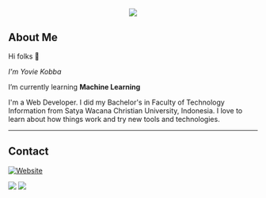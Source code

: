 # 

<p align="center">
    <img src="https://github-readme-stats.vercel.app/api?username=yopilatul&show_icons=true&count_private=true&theme=dark"/>
</p>

## About Me

Hi folks :wave: 

*I'm Yovie Kobba*

I’m currently learning **Machine Learning**

I'm a Web Developer. I did my Bachelor's in Faculty of Technology Information from Satya Wacana Christian University, Indonesia. I love to learn about how things work and try new tools and technologies.


---

## Contact
[![Website](https://img.shields.io/website?label=LandingPage&style=for-the-badge&url=#)](#)

<a href="mailto:adithyakobba12@outlook.com">
<img src="https://img.shields.io/badge/adithyakobba12@outlook.com-%23D14836.svg?&style=for-the-badge&logo=gmail&logoColor=white" href="adithyakobba12@outlook.com"></a>

<a  href="https://www.instagram.com/yoviek12/">
<img src="https://img.shields.io/badge/@yoviek12-%23E4405F.svg?&style=for-the-badge&logo=instagram&logoColor=white"></a>
